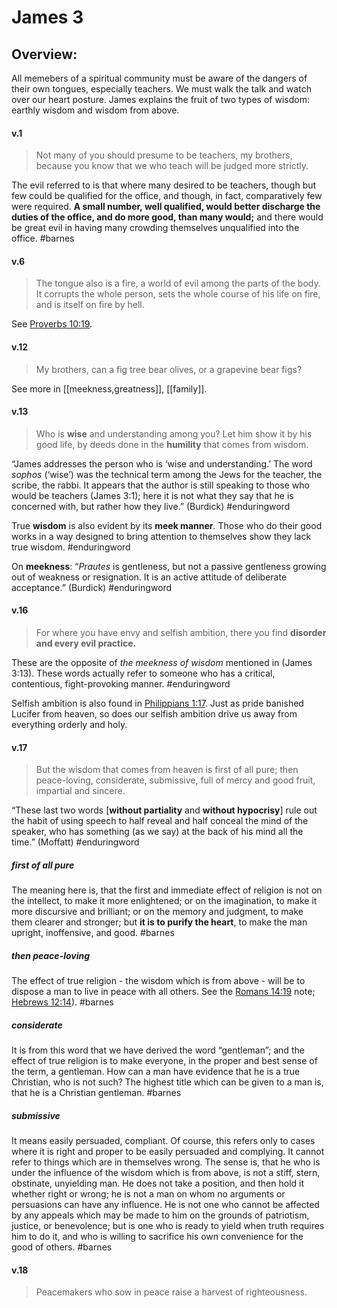 # James 3

## Overview:
All memebers of a spiritual community must be aware of the dangers of their own tongues, especially teachers. We must walk the talk and watch over our heart posture. James explains the fruit of two types of wisdom: earthly wisdom and wisdom from above.


#### v.1
>Not many of you should presume to be teachers, my brothers, because you know that we who teach will be judged more strictly.

The evil referred to is that where many desired to be teachers, though but few could be qualified for the office, and though, in fact, comparatively few were required. **A small number, well qualified, would better discharge the duties of the office, and do more good, than many would;** and there would be great evil in having many crowding themselves unqualified into the office.
#barnes

#### v.6
>The tongue also is a fire, a world of evil among the parts of the body. It corrupts the whole person, sets the whole course of his life on fire, and is itself on fire by hell.

See [Proverbs 10:19](Proverbs10.md#v.19).

#### v.12
>My brothers, can a fig tree bear olives, or a grapevine bear figs?

See more in [[meekness,greatness]], [[family]].

#### v.13
>Who is **wise** and understanding among you? Let him show it by his good life, by deeds done in the **humility** that comes from wisdom.

“James addresses the person who is ‘wise and understanding.’ The word _sophos_ (‘wise’) was the technical term among the Jews for the teacher, the scribe, the rabbi. It appears that the author is still speaking to those who would be teachers (James 3:1); here it is not what they say that he is concerned with, but rather how they live.” (Burdick)
#enduringword 

True **wisdom** is also evident by its **meek manner**. Those who do their good works in a way designed to bring attention to themselves show they lack true wisdom.
#enduringword 

On **meekness**: “_Prautes_ is gentleness, but not a passive gentleness growing out of weakness or resignation. It is an active attitude of deliberate acceptance.” (Burdick)
#enduringword 

#### v.16
>For where you have envy and selfish ambition, there you find **disorder and every evil practice.**

These are the opposite of _the meekness of wisdom_ mentioned in (James 3:13). These words actually refer to someone who has a critical, contentious, fight-provoking manner.
#enduringword 

Selfish ambition is also found in [Philippians 1:17](Philippians1#v.17). Just as pride banished Lucifer from heaven, so does our selfish ambition drive us away from everything orderly and holy.

#### v.17
>But the wisdom that comes from heaven is first of all pure; then peace-loving, considerate, submissive, full of mercy and good fruit, impartial and sincere.

“These last two words [**without partiality** and **without hypocrisy**] rule out the habit of using speech to half reveal and half conceal the mind of the speaker, who has something (as we say) at the back of his mind all the time.” (Moffatt)
#enduringword 

##### first of all pure
The meaning here is, that the first and immediate effect of religion is not on the intellect, to make it more enlightened; or on the imagination, to make it more discursive and brilliant; or on the memory and judgment, to make them clearer and stronger; but **it is to purify the heart**, to make the man upright, inoffensive, and good.
#barnes 

##### then peace-loving
The effect of true religion - the wisdom which is from above - will be to dispose a man to live in peace with all others. See the [Romans 14:19](Romans14#v.19) note; [Hebrews 12:14](Hebrews12#v.14)).
#barnes

##### considerate
It is from this word that we have derived the word “gentleman”; and the effect of true religion is to make everyone, in the proper and best sense of the term, a gentleman. How can a man have evidence that he is a true Christian, who is not such? The highest title which can be given to a man is, that he is a Christian gentleman.
#barnes

##### submissive
It means easily persuaded, compliant. Of course, this refers only to cases where it is right and proper to be easily persuaded and complying. It cannot refer to things which are in themselves wrong. The sense is, that he who is under the influence of the wisdom which is from above, is not a stiff, stern, obstinate, unyielding man. He does not take a position, and then hold it whether right or wrong; he is not a man on whom no arguments or persuasions can have any influence. He is not one who cannot be affected by any appeals which may be made to him on the grounds of patriotism, justice, or benevolence; but is one who is ready to yield when truth requires him to do it, and who is willing to sacrifice his own convenience for the good of others.
#barnes 

#### v.18
>Peacemakers who sow in peace raise a harvest of righteousness.

